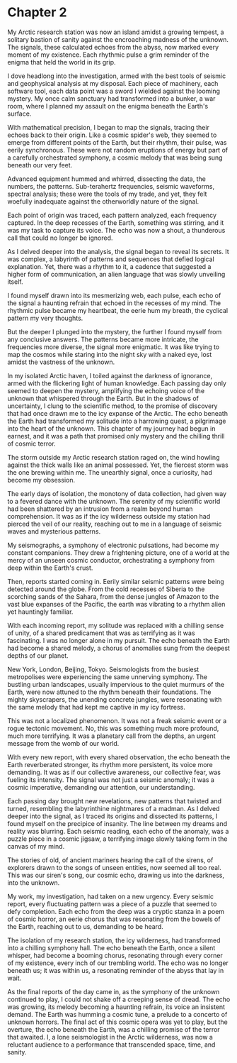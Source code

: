 # Chapter 2

My Arctic research station was now an island amidst a growing tempest, a solitary bastion of sanity against the encroaching madness of the unknown. The signals, these calculated echoes from the abyss, now marked every moment of my existence. Each rhythmic pulse a grim reminder of the enigma that held the world in its grip.

I dove headlong into the investigation, armed with the best tools of seismic and geophysical analysis at my disposal. Each piece of machinery, each software tool, each data point was a sword I wielded against the looming mystery. My once calm sanctuary had transformed into a bunker, a war room, where I planned my assault on the enigma beneath the Earth's surface.

With mathematical precision, I began to map the signals, tracing their echoes back to their origin. Like a cosmic spider's web, they seemed to emerge from different points of the Earth, but their rhythm, their pulse, was eerily synchronous. These were not random eruptions of energy but part of a carefully orchestrated symphony, a cosmic melody that was being sung beneath our very feet.

Advanced equipment hummed and whirred, dissecting the data, the numbers, the patterns. Sub-terahertz frequencies, seismic waveforms, spectral analysis; these were the tools of my trade, and yet, they felt woefully inadequate against the otherworldly nature of the signal.

Each point of origin was traced, each pattern analyzed, each frequency captured. In the deep recesses of the Earth, something was stirring, and it was my task to capture its voice. The echo was now a shout, a thunderous call that could no longer be ignored.

As I delved deeper into the analysis, the signal began to reveal its secrets. It was complex, a labyrinth of patterns and sequences that defied logical explanation. Yet, there was a rhythm to it, a cadence that suggested a higher form of communication, an alien language that was slowly unveiling itself.

I found myself drawn into its mesmerizing web, each pulse, each echo of the signal a haunting refrain that echoed in the recesses of my mind. The rhythmic pulse became my heartbeat, the eerie hum my breath, the cyclical pattern my very thoughts.

But the deeper I plunged into the mystery, the further I found myself from any conclusive answers. The patterns became more intricate, the frequencies more diverse, the signal more enigmatic. It was like trying to map the cosmos while staring into the night sky with a naked eye, lost amidst the vastness of the unknown.

In my isolated Arctic haven, I toiled against the darkness of ignorance, armed with the flickering light of human knowledge. Each passing day only seemed to deepen the mystery, amplifying the echoing voice of the unknown that whispered through the Earth. But in the shadows of uncertainty, I clung to the scientific method, to the promise of discovery that had once drawn me to the icy expanse of the Arctic. The echo beneath the Earth had transformed my solitude into a harrowing quest, a pilgrimage into the heart of the unknown. This chapter of my journey had begun in earnest, and it was a path that promised only mystery and the chilling thrill of cosmic terror.

The storm outside my Arctic research station raged on, the wind howling against the thick walls like an animal possessed. Yet, the fiercest storm was the one brewing within me. The unearthly signal, once a curiosity, had become my obsession.

The early days of isolation, the monotony of data collection, had given way to a fevered dance with the unknown. The serenity of my scientific world had been shattered by an intrusion from a realm beyond human comprehension. It was as if the icy wilderness outside my station had pierced the veil of our reality, reaching out to me in a language of seismic waves and mysterious patterns.

My seismographs, a symphony of electronic pulsations, had become my constant companions. They drew a frightening picture, one of a world at the mercy of an unseen cosmic conductor, orchestrating a symphony from deep within the Earth's crust.

Then, reports started coming in. Eerily similar seismic patterns were being detected around the globe. From the cold recesses of Siberia to the scorching sands of the Sahara, from the dense jungles of Amazon to the vast blue expanses of the Pacific, the earth was vibrating to a rhythm alien yet hauntingly familiar.

With each incoming report, my solitude was replaced with a chilling sense of unity, of a shared predicament that was as terrifying as it was fascinating. I was no longer alone in my pursuit. The echo beneath the Earth had become a shared melody, a chorus of anomalies sung from the deepest depths of our planet.

New York, London, Beijing, Tokyo. Seismologists from the busiest metropolises were experiencing the same unnerving symphony. The bustling urban landscapes, usually impervious to the quiet murmurs of the Earth, were now attuned to the rhythm beneath their foundations. The mighty skyscrapers, the unending concrete jungles, were resonating with the same melody that had kept me captive in my icy fortress.

This was not a localized phenomenon. It was not a freak seismic event or a rogue tectonic movement. No, this was something much more profound, much more terrifying. It was a planetary call from the depths, an urgent message from the womb of our world.

With every new report, with every shared observation, the echo beneath the Earth reverberated stronger, its rhythm more persistent, its voice more demanding. It was as if our collective awareness, our collective fear, was fueling its intensity. The signal was not just a seismic anomaly; it was a cosmic imperative, demanding our attention, our understanding.

Each passing day brought new revelations, new patterns that twisted and turned, resembling the labyrinthine nightmares of a madman. As I delved deeper into the signal, as I traced its origins and dissected its patterns, I found myself on the precipice of insanity. The line between my dreams and reality was blurring. Each seismic reading, each echo of the anomaly, was a puzzle piece in a cosmic jigsaw, a terrifying image slowly taking form in the canvas of my mind.

The stories of old, of ancient mariners hearing the call of the sirens, of explorers drawn to the songs of unseen entities, now seemed all too real. This was our siren's song, our cosmic echo, drawing us into the darkness, into the unknown.

My work, my investigation, had taken on a new urgency. Every seismic report, every fluctuating pattern was a piece of a puzzle that seemed to defy completion. Each echo from the deep was a cryptic stanza in a poem of cosmic horror, an eerie chorus that was resonating from the bowels of the Earth, reaching out to us, demanding to be heard.

The isolation of my research station, the icy wilderness, had transformed into a chilling symphony hall. The echo beneath the Earth, once a silent whisper, had become a booming chorus, resonating through every corner of my existence, every inch of our trembling world. The echo was no longer beneath us; it was within us, a resonating reminder of the abyss that lay in wait.

As the final reports of the day came in, as the symphony of the unknown continued to play, I could not shake off a creeping sense of dread. The echo was growing, its melody becoming a haunting refrain, its voice an insistent demand. The Earth was humming a cosmic tune, a prelude to a concerto of unknown horrors. The final act of this cosmic opera was yet to play, but the overture, the echo beneath the Earth, was a chilling promise of the terror that awaited. I, a lone seismologist in the Arctic wilderness, was now a reluctant audience to a performance that transcended space, time, and sanity.